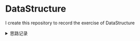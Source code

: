 # DataStructure
I create this repository to record the exercise of DataStructure
<details>
<summary>思路记录</summary>
  
|编号 |类名|思路|分类|时间|
|-----|----|----|---|----|
|1|leetcode\.dfs\.Solution51|n皇后问题<br>使用一个数组array记录每一行的皇后所在的列号<br>判断是否在斜线上，考虑斜率，判断绝对值|回溯|20190911|
  
</details>


